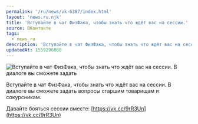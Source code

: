 ```yaml
---
permalink: '/ru/news/vk-6387/index.html'
layout: 'news.ru.njk'
title: 'Вступайте в чат ФизФака, чтобы знать что ждёт вас на сессии.'
source: ВКонтакте
tags:
  - news_ru
description: 'Вступайте в чат ФизФака, чтобы знать что ждёт вас на сессии.'
updatedAt: 1559296860
---
```

![Вступайте в чат ФизФака, чтобы знать что ждёт вас на сессии. В диалоге вы сможете задать](https://sun9-44.userapi.com/impf/c855624/v855624368/58c30/IsrKVZH5A94.jpg?size=900x600&quality=96&proxy=1&sign=bc85df7f911d41b9f3b85c613ad759d0&c_uniq_tag=R-cMWmScvxWVDAUlOwJUzmqv6AHz-VPax4XCcbmVUwQ&type=album)

Вступайте в чат ФизФака, чтобы знать что ждёт вас на сессии. В диалоге вы сможете задать вопросы старшим товарищам и сокурсникам.

Давайте бояться сессии вместе: [https://vk.cc/9rR3Un](https://vk.cc/9rR3Un)
